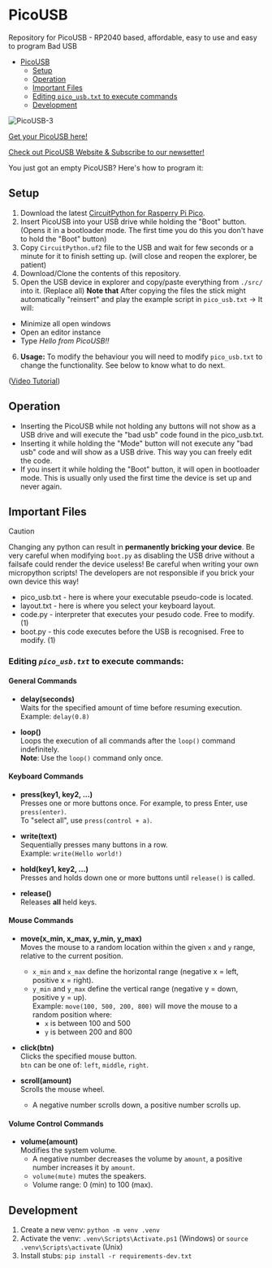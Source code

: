 # PicoUSB

Repository for PicoUSB - RP2040 based, affordable, easy to use and easy to program Bad USB

- [PicoUSB](#picousb)
  - [Setup](#setup)
  - [Operation](#operation)
  - [Important Files](#important-files)
  - [Editing `pico_usb.txt` to execute commands](#editing-pico-usb)
  - [Development](#development)

![PicoUSB-3](https://github.com/TomBrlek/PicoUSB/assets/137766608/e64d61c2-e8db-4887-aa5e-6456fb3bd157)

[Get your PicoUSB here!](https://www.elecrow.com/picousb-raspberry-pi-pico-rp2040-powered-bad-usb-rubber-ducky.html)

[Check out PicoUSB Website & Subscribe to our newsetter!](https://picousb.com/)

You just got an empty PicoUSB? Here's how to program it:

## Setup

1. Download the latest [CircuitPython for Rasperry Pi Pico](https://circuitpython.org/board/raspberry_pi_pico/).
2. Insert PicoUSB into your USB drive while holding the "Boot" button. (Opens it in a bootloader mode. The first time you do this you don't have to hold the "Boot" button)
3. Copy `CircuitPython.uf2` file to the USB and wait for few seconds or a minute for it to finish setting up. (will close and reopen the explorer, be patient)
4. Download/Clone the contents of this repository.
5. Open the USB device in explorer and copy/paste everything from `./src/` into it. (Replace all)
**Note that** After copying the files the stick might automatically "reinsert" and play the example script in `pico_usb.txt` &rarr;
It will:
* Minimize all open windows
* Open an editor instance
* Type *Hello from PicoUSB!!*

6. **Usage:** To modify the behaviour you will need to modify `pico_usb.txt` to change the functionality. See below to know what to do next.

([Video Tutorial](https://youtu.be/jKH6WgFiaB0))

## Operation

- Inserting the PicoUSB while not holding any buttons will not show as a USB drive and will execute the "bad usb" code found in the pico_usb.txt.
- Inserting it while holding the "Mode" button will not execute any "bad usb" code and will show as a USB drive. This way you can freely edit the code.
- If you insert it while holding the "Boot" button, it will open in bootloader mode. This is usually only used the first time the device is set up and never again.

## Important Files

> [!CAUTION]
> Changing any python can result in **permanently bricking your device**. Be very careful when modifying `boot.py` as disabling the USB drive without a failsafe could render the device useless!
> Be careful when writing your own micropython scripts! The developers are not responsible if you brick your own device this way!

- pico_usb.txt - here is where your executable pseudo-code is located.
- layout.txt - here is where you select your keyboard layout.
- code.py - interpreter that executes your pesudo code. Free to modify. (1)
- boot.py - this code executes before the USB is recognised. Free to modify. (1)

<a id="editing-pico-usb"> </a>
### Editing *`pico_usb.txt`* to execute commands:


#### **General Commands**

- **delay(seconds)**  
  Waits for the specified amount of time before resuming execution.  
  Example: `delay(0.8)`

- **loop()**  
  Loops the execution of all commands after the `loop()` command indefinitely.  
  **Note**: Use the `loop()` command only once.

#### **Keyboard Commands**

- **press(key1, key2, ...)**  
  Presses one or more buttons once. For example, to press Enter, use `press(enter)`.  
  To "select all", use `press(control + a)`.

- **write(text)**  
  Sequentially presses many buttons in a row.  
  Example: `write(Hello world!)`

- **hold(key1, key2, ...)**  
  Presses and holds down one or more buttons until `release()` is called.

- **release()**  
  Releases **all** held keys.

#### **Mouse Commands**

- **move(x_min, x_max, y_min, y_max)**  
  Moves the mouse to a random location within the given `x` and `y` range, relative to the current position.  
  - `x_min` and `x_max` define the horizontal range (negative x = left, positive x = right).  
  - `y_min` and `y_max` define the vertical range (negative y = down, positive y = up).  
  Example: `move(100, 500, 200, 800)` will move the mouse to a random position where:
    - `x` is between 100 and 500
    - `y` is between 200 and 800

- **click(btn)**  
  Clicks the specified mouse button.  
  `btn` can be one of: `left`, `middle`, `right`.

- **scroll(amount)**  
  Scrolls the mouse wheel.  
  - A negative number scrolls down, a positive number scrolls up.

#### **Volume Control Commands**

- **volume(amount)**  
  Modifies the system volume.  
  - A negative number decreases the volume by `amount`, a positive number increases it by `amount`.  
  - `volume(mute)` mutes the speakers.  
  - Volume range: 0 (min) to 100 (max).

## Development

1. Create a new venv: `python -m venv .venv`
2. Activate the venv: `.venv\Scripts\Activate.ps1` (Windows) or `source .venv\Scripts\activate` (Unix)
3. Install stubs: `pip install -r requirements-dev.txt`
